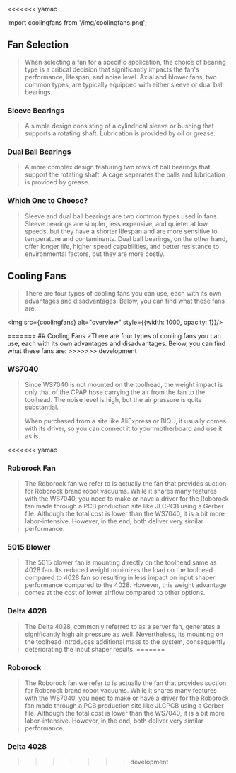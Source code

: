 <<<<<<< yamac

import coolingfans from '/img/coolingfans.png';

## Fan Selection
>When selecting a fan for a specific application, the choice of bearing type is a critical decision that significantly impacts the fan's performance, lifespan, and noise level. Axial and blower fans, two common types, are typically equipped with either sleeve or dual ball bearings.

### Sleeve Bearings
>A simple design consisting of a cylindrical sleeve or bushing that supports a rotating shaft. Lubrication is provided by oil or grease.

### Dual Ball Bearings
>A more complex design featuring two rows of ball bearings that support the rotating shaft. A cage separates the balls and lubrication is provided by grease.

### Which One to Choose?
>Sleeve and dual ball bearings are two common types used in fans. Sleeve bearings are simpler, less expensive, and quieter at low speeds, but they have a shorter lifespan and are more sensitive to temperature and contaminants. Dual ball bearings, on the other hand, offer longer life, higher speed capabilities, and better resistance to environmental factors, but they are more costly. 

## Cooling Fans
>There are four types of cooling fans you can use, each with its own advantages and disadvantages. Below, you can find what these fans are:
><div style={{textAlign: 'center'}}>
  <img src={coolingfans} alt="overview" style={{width: 1000, opacity: 1}}/>
  </div>
=======
## Cooling Fans
>There are four types of cooling fans you can use, each with its own advantages and disadvantages. Below, you can find what these fans are:
>>>>>>> development

### WS7040
>Since WS7040 is not mounted on the toolhead, the weight impact is only that of the CPAP hose carrying the air from the fan to the toolhead. The noise level is high, but the air pressure is quite substantial.
>
>When purchased from a site like AliExpress or BIQU, it usually comes with its driver, so you can connect it to your motherboard and use it as is.

<<<<<<< yamac
### Roborock Fan
>The Roborock fan we refer to is actually the fan that provides suction for Roborock brand robot vacuums. While it shares many features with the WS7040, you need to make or have a driver for the Roborock fan made through a PCB production site like JLCPCB using a Gerber file. Although the total cost is lower than the WS7040, it is a bit more labor-intensive. However, in the end, both deliver very similar performance.

### 5015 Blower
>The 5015 blower fan is mounting directly on the toolhead same as 4028 fan. Its reduced weight minimizes the load on the toolhead compared to 4028 fan so resulting in less impact on input shaper performance compared to the 4028. However, this weight advantage comes at the cost of lower airflow compared to other options.

### Delta 4028
>The Delta 4028, commonly referred to as a server fan, generates a significantly high air pressure as well. Nevertheless, its mounting on the toolhead introduces additional mass to the system, consequently deteriorating the input shaper results.
=======
### Roborock
>The Roborock fan we refer to is actually the fan that provides suction for Roborock brand robot vacuums. While it shares many features with the WS7040, you need to make or have a driver for the Roborock fan made through a PCB production site like JLCPCB using a Gerber file. Although the total cost is lower than the WS7040, it is a bit more labor-intensive. However, in the end, both deliver very similar performance.

### Delta 4028
>>>>>>> development

